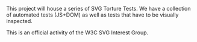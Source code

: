 This project will house a series of SVG Torture Tests.  We have a collection of automated tests (JS+DOM) as well as tests that have to be visually inspected.

This is an official activity of the W3C SVG Interest Group.